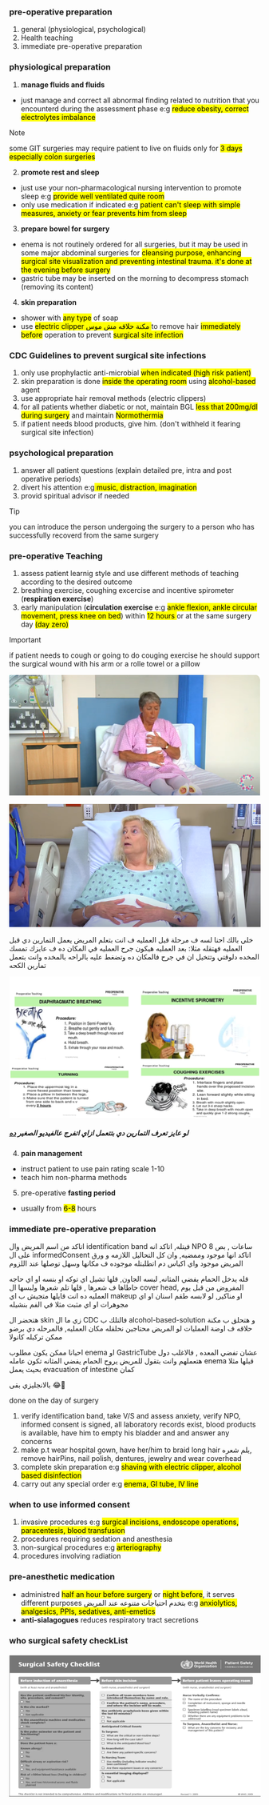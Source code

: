 ### pre-operative preparation
1. general (physiological, psychological)
2. Health teaching
3. immediate pre-operative preparation

### physiological preparation
1. **manage fluids and fluids**
- just manage and correct all abnormal finding related to nutrition that you encounterd during the assessment phase e:g <mark>reduce obesity, correct electrolytes imbalance</mark>
> [!NOTE]
> some GIT surgeries may require patient to live on fluids only for <mark>3 days</mar> especially <mark> colon surgeries </mark>
2. **promote rest and sleep**
- just use your non-pharmacological nursing intervention to promote sleep e:g <mark>provide well ventilated quite room</mark>
- only use medication if indicated e:g <mark> patient can't sleep with simple measures, anxiety or fear prevents him from sleep</mark>
3. **prepare bowel for surgery**
- enema is not routinely ordered for all surgeries, but it may be used in some major abdominal surgeries for <mark>cleansing purpose, enhancing surgical site visualization and preventing intestinal trauma. it's done <mark> at the evening before surgery</mark>
- gastric tube may be inserted on the morning to decompress stomach (removing its content)
4. **skin preparation**
- shower with <mark> any type</mark> of soap
- use <mark>electric clipper مكنة حلاقه مش موس </mark> to remove hair <mark>immediately before</mark> operation to prevent <mark> surgical site infection</mark>

### CDC Guidelines to prevent surgical site infections
1. only use prophylactic anti-microbial <mark>when indicated (high risk patient)</mark>
2. skin preparation is done <mark>inside the operating room</mark> using <mark> alcohol-based</mark> agent
3. use appropriate hair removal methods (electric clippers)
4. for all patients whether diabetic or not, maintain BGL <mark>less that 200mg/dl during surgery</mark> and maintain <mark>Normothermia</mark>
5. if patient needs blood products, give him. (don't withheld it fearing surgical site infection)

### psychological preparation
1. answer all patient questions (explain detailed pre, intra and post operative periods)
2. divert his attention e:g<mark> music, distraction, imagination</mark>
3. provid spiritual advisor if needed
> [!TIP]
> you can introduce the person undergoing the surgery to a person who has successfully recoverd from the same surgery

### pre-operative Teaching
1. assess patient learnig style and use different methods of teaching according to the desired outcome
2. breathing exercise, coughing excercise and incentive spirometer (**respiration exercise**)
3. early manipulation (**circulation exercise** e:g <mark>ankle flexion, ankle circular movement, press knee on bed</mark>) within <mark> 12 hours </mark> or at the same surgery day <mark>(day zero)</mark>
> [!IMPORTANT]
> if patient needs to cough or going to do couging exercise he should support the surgical wound with his arm or a rolle towel or a pillow

![supportedSurgicalWound](./imgs/supportWound.png)

![support with pillow](./imgs/soupportWithPillowpng.png)

خلي بالك احنا لسه ف مرحلة قبل العمليه ف انت بتعلم المريض يعمل  التمارين دي قبل العمليه فهتقله مثلا: بعد العمليه هيكون جرح العمليه في المكان ده ف عايزك تمسك المخده دلوقتي وتتخيل ان في جرح فالمكان ده وتضغط عليه بالراحه بالمخده وانت بتعمل تمارين الكحه

![exercises](./imgs/exercises.png)

##### لو عايز تعرف التمارين دي بتتعمل ازاي اتفرج عالفيديو الصغير [ده](https://youtu.be/flIV8c38zDE?si=tNzERhQSeVwu70Ih)

4. **pain management**
- instruct patient to use pain rating scale 1-10
- teach him non-pharma methods
5. pre-operative **fasting period**
- usually from <mark> 6-8</mark> hours

### immediate pre-operative preparation
اتاكد من اسم المريض وال identification band فيتله, اتاكد انه NPO 8 ساعات , بص على ال informedConsent اتاكد انها موجود وممضيه, وان كل التحاليل اللازمه و ورق المريض موجود واي اكياس دم اتطلبتله موجوده ف مكانها وسهل توصلها عند اللزوم

قله يدخل الحمام يفضي المثانه, لبسه الجاون, قلها تشيل اي توكه او بنسه او اي حاجه حاطاها ف شعرها , قلها تلم شعرها ولبسها ال cover head, المفروض من قبل يوم العمليه ده انت قايلها متجيش ب اي makeup او مناكير, لو لابسه طقم اسنان او اي مجوهرات او اي مثبت مثلا في الفم بنشيله

هتحضر ال skin زي ما ال CDC فالتلك ب alcohol-based-solution و هتحلق ب مكنة حلاقه ف اوضة العمليات لو المريض محتاجين نحلقله مكان العمليه, فالمرحله دي برضو ممكن تركبله كانولا 

احيانا ممكن يكون مطلوب enema او GastricTube عشان تفضي المعده , فالاغلب دول هتعملهم وانت بتقول للمريض يروح الحمام يفضي المثانه تكون عامله enema قبلها مثلا بحيث يعمل evacuation of intestine كمان 

بالانجليزي بقى 😂💚

done on the day of surgery
1. verify identification band, take V/S and assess anxiety, verify NPO, informed consent is signed, all laboratory records exist, blood products is available, have him to empty his bladder and and answer any concerns
2. make p.t wear hospital gown, have her/him to braid long hair يلم شعره, remove hairPins, nail polish, dentures, jewelry and wear coverhead
3. complete skin preparation e:g <mark>shaving with electric clipper, alcohol based disinfection</mark>
4. carry out any special order e:g <mark>enema, GI tube, IV line</mark>

### when to use informed consent
1. invasive procedures e:g <mark>surgical incisions, endoscope operations, paracentesis, blood transfusion</mark>
2. procedures requiring sedation and anesthesia
3. non-surgical procedures e:g <mark>arteriography</mark>
4. procedures involving radiation

### pre-anesthetic medication
- administred <mark>half an hour before surgery</mark> or <mark>night before</mark>, it serves different purposes بتخدم احتياجات متنوعه عند المريض e:g <mark>anxiolytics, analgesics, PPIs, sedatives, anti-emetics</mark>
- **anti-sialagogues** reduces respiratory tract secretions

### who surgical safety checkList

![](./imgs/surgical-safety.png)